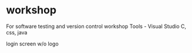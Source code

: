 # workshop
For software testing and version control workshop
Tools - Visual Studio 
C, css, java

login screen w/o logo       
